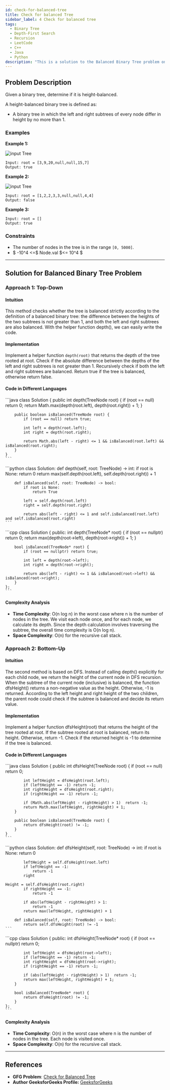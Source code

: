```yaml
---
id: check-for-balanced-tree
title: Check for balanced Tree
sidebar_label: 4 Check for balanced tree
tags:
  - Binary Tree
  - Depth-First Search
  - Recursion
  - LeetCode
  - C++
  - Java
  - Python
description: "This is a solution to the Balanced Binary Tree problem on LeetCode."
---
```


## Problem Description

Given a binary tree, determine if it is height-balanced.

A height-balanced binary tree is defined as:

- A binary tree in which the left and right subtrees of every node differ in height by no more than 1.

### Examples

**Example 1:**

![input Tree](https://assets.leetcode.com/uploads/2020/10/06/balance_1.jpg)

```
Input: root = [3,9,20,null,null,15,7]
Output: true
```

**Example 2:**

![input Tree](https://assets.leetcode.com/uploads/2020/10/06/balance_2.jpg)
```
Input: root = [1,2,2,3,3,null,null,4,4]
Output: false
```

**Example 3:**

```
Input: root = []
Output: true
```

### Constraints

- The number of nodes in the tree is in the range `[0, 5000]`.
- $ -10^4 <=$ Node.val $<= 10^4 $

---

## Solution for Balanced Binary Tree Problem

<Tabs>
 <tabItem value="Recursive" label="Recursive">

### Approach 1: Top-Down

#### Intuition

This method checks whether the tree is balanced strictly according to the definition of a balanced binary tree: the difference between the heights of the two subtrees is not greater than 1, and both the left and right subtrees are also balanced. With the helper function depth(), we can easily write the code.

#### Implementation

Implement a helper function `depth(root)` that returns the depth of the tree rooted at root.
Check if the absolute difference between the depths of the left and right subtrees is not greater than 1.
Recursively check if both the left and right subtrees are balanced.
Return true if the tree is balanced, otherwise return false.

#### Code in Different Languages

<Tabs>
  <TabItem value="Java" label="Java" default>
  <SolutionAuthor name="@Vipullakum007"/>
   ```java
    class Solution {
        public int depth(TreeNode root) {
            if (root == null) return 0;
            return Math.max(depth(root.left), depth(root.right)) + 1;
        }

        public boolean isBalanced(TreeNode root) {
            if (root == null) return true;

            int left = depth(root.left);
            int right = depth(root.right);

            return Math.abs(left - right) <= 1 && isBalanced(root.left) && isBalanced(root.right);
        }
    }
    ```

  </TabItem>
  <TabItem value="Python" label="Python">
  <SolutionAuthor name="@Vipullakum007"/>
   ```python
    class Solution:
        def depth(self, root: TreeNode) -> int:
            if root is None:
                return 0
            return max(self.depth(root.left), self.depth(root.right)) + 1

        def isBalanced(self, root: TreeNode) -> bool:
            if root is None:
                return True

            left = self.depth(root.left)
            right = self.depth(root.right)

            return abs(left - right) <= 1 and self.isBalanced(root.left) and self.isBalanced(root.right)
    ```

  </TabItem>
  <TabItem value="C++" label="C++">
  <SolutionAuthor name="@Vipullakum007"/>
   ```cpp
    class Solution {
    public:
        int depth(TreeNode* root) {
            if (root == nullptr) return 0;
            return max(depth(root->left), depth(root->right)) + 1;
        }

        bool isBalanced(TreeNode* root) {
            if (root == nullptr) return true;

            int left = depth(root->left);
            int right = depth(root->right);

            return abs(left - right) <= 1 && isBalanced(root->left) && isBalanced(root->right);
        }
    };
    ```

  </TabItem>
</Tabs>

#### Complexity Analysis

- **Time Complexity**: O(n log n) in the worst case where n is the number of nodes in the tree. We visit each node once, and for each node, we calculate its depth. Since the depth calculation involves traversing the subtree, the overall time complexity is O(n log n).
- **Space Complexity**: O(n) for the recursive call stack.

</tabItem>
<tabItem value="bottomup" label="Bottom-Up">

### Approach 2: Bottom-Up

#### Intuition

The second method is based on DFS. Instead of calling depth() explicitly for each child node, we return the height of the current node in DFS recursion. When the subtree of the current node (inclusive) is balanced, the function dfsHeight() returns a non-negative value as the height. Otherwise, -1 is returned. According to the left height and right height of the two children, the parent node could check if the subtree is balanced and decide its return value.

#### Implementation

Implement a helper function dfsHeight(root) that returns the height of the tree rooted at root.
If the subtree rooted at root is balanced, return its height. Otherwise, return -1.
Check if the returned height is -1 to determine if the tree is balanced.

#### Code in Different Languages

<Tabs>
  <TabItem value="Java" label="Java">
  <SolutionAuthor name="@Vipullakum007"/>
    ```java
    class Solution {
        public int dfsHeight(TreeNode root) {
            if (root == null) return 0;

            int leftHeight = dfsHeight(root.left);
            if (leftHeight == -1) return -1;
            int rightHeight = dfsHeight(root.right);
            if (rightHeight == -1) return -1;

            if (Math.abs(leftHeight - rightHeight) > 1)  return -1;
            return Math.max(leftHeight, rightHeight) + 1;
        }

        public boolean isBalanced(TreeNode root) {
            return dfsHeight(root) != -1;
        }
    }
    ```

  </TabItem>
  <TabItem value="Python" label="Python">
  <SolutionAuthor name="@Vipullakum007"/>
    ```python
    class Solution:
        def dfsHeight(self, root: TreeNode) -> int:
            if root is None:
                return 0

            leftHeight = self.dfsHeight(root.left)
            if leftHeight == -1:
                return -1
            right

    Height = self.dfsHeight(root.right)
            if rightHeight == -1:
                return -1

            if abs(leftHeight - rightHeight) > 1:
                return -1
            return max(leftHeight, rightHeight) + 1

        def isBalanced(self, root: TreeNode) -> bool:
            return self.dfsHeight(root) != -1
    ```

  </TabItem>
  <TabItem value="C++" label="C++">
  <SolutionAuthor name="@Vipullakum007"/>
    ```cpp
    class Solution {
    public:
        int dfsHeight(TreeNode* root) {
            if (root == nullptr) return 0;

            int leftHeight = dfsHeight(root->left);
            if (leftHeight == -1) return -1;
            int rightHeight = dfsHeight(root->right);
            if (rightHeight == -1) return -1;

            if (abs(leftHeight - rightHeight) > 1)  return -1;
            return max(leftHeight, rightHeight) + 1;
        }

        bool isBalanced(TreeNode* root) {
            return dfsHeight(root) != -1;
        }
    };
    ```

  </TabItem>
</Tabs>

#### Complexity Analysis

- **Time Complexity**: O(n) in the worst case where n is the number of nodes in the tree. Each node is visited once.
- **Space Complexity**: O(n) for the recursive call stack.

</tabItem>
</Tabs>

---

## References

- **GFG Problem**: [Check for Balanced Tree](https://www.geeksforgeeks.org/problems/check-for-balanced-tree/0)
- **Author GeeksforGeeks Profile:** [GeeksforGeeks](https://www.geeksforgeeks.org/user/GeeksforGeeks/)

